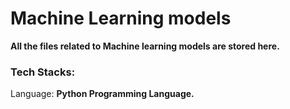 # Machine Learning models

**All the files related to Machine learning models are stored here.**

### Tech Stacks:
Language: **Python Programming Language.**
